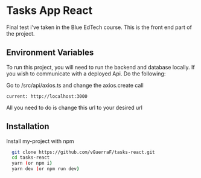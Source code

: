 # Tasks App React

Final test i've taken in the Blue EdTech course. This is the front end part of the project.

## Environment Variables

To run this project, you will need to run the backend and database locally.
If you wish to communicate with a deployed Api. Do the following:

Go to /src/api/axios.ts and change the axios.create call

`current: http://localhost:3000`

All you need to do is change this url to your desired url

## Installation

Install my-project with npm

```bash
  git clone https://github.com/vGuerraF/tasks-react.git
  cd tasks-react
  yarn (or npm i)
  yarn dev (or npm run dev)
```
